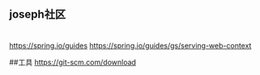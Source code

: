 ## joseph社区


#
https://spring.io/guides
https://spring.io/guides/gs/serving-web-context

##工具
https://git-scm.com/download